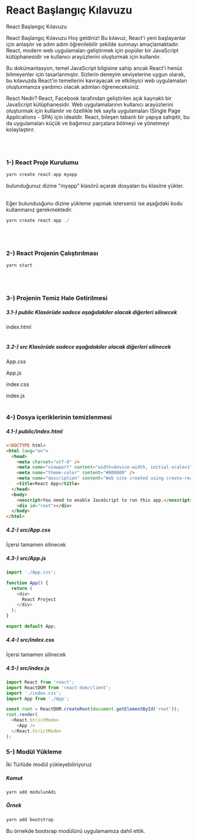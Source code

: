 # React Başlangıç Kılavuzu
React Başlangıç Kılavuzu


React Başlangıç Kılavuzu
Hoş geldiniz! Bu kılavuz, React'i yeni başlayanlar için anlaşılır ve adım adım öğrenilebilir şekilde sunmayı amaçlamaktadır. React, modern web uygulamaları geliştirmek için popüler bir JavaScript kütüphanesidir ve kullanıcı arayüzlerini oluşturmak için kullanılır.

Bu dokümantasyon, temel JavaScript bilgisine sahip ancak React'i henüz bilmeyenler için tasarlanmıştır. Sizlerin deneyim seviyelerine uygun olarak, bu kılavuzda React'in temellerini kavrayacak ve etkileyici web uygulamaları oluşturmanıza yardımcı olacak adımları öğreneceksiniz.

React Nedir?
React, Facebook tarafından geliştirilen açık kaynaklı bir JavaScript kütüphanesidir. Web uygulamalarının kullanıcı arayüzlerini oluşturmak için kullanılır ve özellikle tek sayfa uygulamaları (Single Page Applications - SPA) için idealdir. React, bileşen tabanlı bir yapıya sahiptir, bu da uygulamaları küçük ve bağımsız parçalara bölmeyi ve yönetmeyi kolaylaştırır.


<br><br>
### 1-) React Proje Kurulumu

```javascript
yarn create react-app myapp
```
bulunduğunuz dizine "myapp" klasörü açarak dosyaları bu klasöre yükler. 
<br><br>

Eğer bulundusğunu dizine yükleme yapmak isterseniz ise aşağıdaki kodu kullanmanız gerekmektedir.

```javascript
yarn create react-app ./
```
<br><br>

### 2-) React Projenin Çalıştırılması

```javascript
yarn start
```
<br><br>

### 3-) Projenin Temiz Hale Getirilmesi

##### 3.1-) public Klasörüde sadece aşağıdakiler olacak diğerleri silinecek

index.html
<br><br>

##### 3.2-) src Klasörüde sadece aşağıdakiler olacak diğerleri silinecek

App.css

App.js

index.css

index.js
<br><br>

### 4-) Dosya içeriklerinin temizlenmesi

##### 4.1-) public/index.html

```html
<!DOCTYPE html>
<html lang="en">
  <head>
    <meta charset="utf-8" />
    <meta name="viewport" content="width=device-width, initial-scale=1" />
    <meta name="theme-color" content="#000000" />
    <meta name="description" content="Web site created using create-react-app" />
    <title>React App</title>
  </head>
  <body>
    <noscript>You need to enable JavaScript to run this app.</noscript>
    <div id="root"></div>
  </body>
</html>
```


##### 4.2-) src/App.css

İçersi tamamen silinecek

##### 4.3-) src/App.js

```javascript
import './App.css';

function App() {
  return (
    <div>
      React Project
    </div>
  );
}

export default App;
```


##### 4.4-) src/index.css

İçersi tamamen silinecek


##### 4.5-) src/index.js

```javascript
import React from 'react';
import ReactDOM from 'react-dom/client';
import './index.css';
import App from './App';

const root = ReactDOM.createRoot(document.getElementById('root'));
root.render(
  <React.StrictMode>
    <App />
  </React.StrictMode>
);
```


### 5-) Modül Yükleme
İki Türlüde modül yükleyebiliriyoruz

##### Komut
```javascript
yarn add modulunAdı
```

##### Örnek
```javascript
yarn add bootstrap
```
Bu örnekde bootsrap modülünü uygulamamıza dahil ettik.




